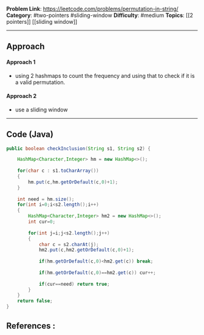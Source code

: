 
**Problem Link**: https://leetcode.com/problems/permutation-in-string/ 
**Category**: #two-pointers #sliding-window
**Difficulty**: #medium 
**Topics**: [[2 pointers]] [[sliding window]]

---

## Approach

#### Approach 1 

- using 2 hashmaps to count the frequency and using that to check if it is a valid permutation.

#### Approach 2

- use a sliding window

---

## Code (Java)

```java
public boolean checkInclusion(String s1, String s2) {

	HashMap<Character,Integer> hm = new HashMap<>();
	
	for(char c : s1.toCharArray())	
	{
		hm.put(c,hm.getOrDefault(c,0)+1);	
	}
	
	int need = hm.size();	
	for(int i=0;i<s2.length();i++)	
	{	
		HashMap<Character,Integer> hm2 = new HashMap<>();		
		int cur=0;
		
		for(int j=i;j<s2.length();j++)		
		{		
			char c = s2.charAt(j);			
			hm2.put(c,hm2.getOrDefault(c,0)+1);
			
			if(hm.getOrDefault(c,0)<hm2.get(c)) break;
			
			if(hm.getOrDefault(c,0)==hm2.get(c)) cur++;
			
			if(cur==need) return true;			
		}	
	}	
	return false;
}

```


## References :